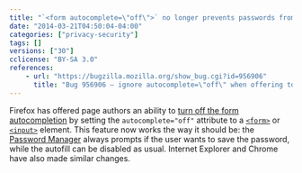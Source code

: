 ```yaml
---
title: "`<form autocomplete=\"off\">` no longer prevents passwords from being saved"
date: "2014-03-21T04:50:04-04:00"
categories: ["privacy-security"]
tags: []
versions: ["30"]
cclicense: "BY-SA 3.0"
references:
    - url: "https://bugzilla.mozilla.org/show_bug.cgi?id=956906"
      title: "Bug 956906 – ignore autocomplete=\"off\" when offering to save passwords via the password manager"
---
```

Firefox has offered page authors an ability to [turn off the form autocompletion](https://developer.mozilla.org/en-US/docs/Web/Security/Securing_your_site/Turning_off_form_autocompletion) by setting the `autocomplete="off"` attribute to a [`<form>`](https://developer.mozilla.org/en-US/docs/Web/HTML/Element/form) or [`<input>`](https://developer.mozilla.org/en-US/docs/Web/HTML/Element/input) element. This feature now works the way it should be: the [Password Manager](https://support.mozilla.org/en-US/kb/password-manager-remember-delete-change-passwords) always prompts if the user wants to save the password, while the autofill can be disabled as usual. Internet Explorer and Chrome have also made similar changes.

